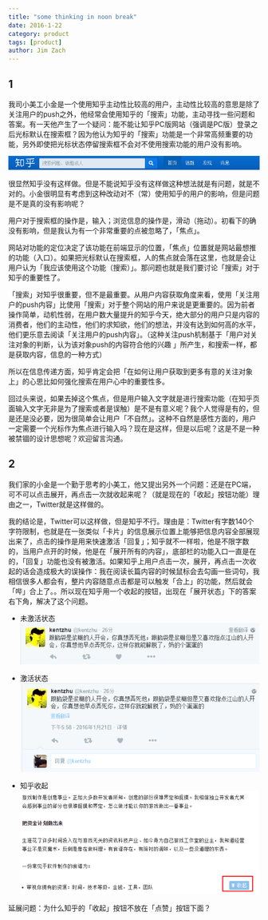 ```yaml
---
title: "some thinking in noon break"
date: 2016-1-22
category: product
tags: [product]
author: Jim Zach
---
```


## 1

我司小美工小金是一个使用知乎主动性比较高的用户，主动性比较高的意思是除了关注用户的push之外，他经常会使用知乎的「搜索」功能，主动寻找一些问题和答案。有一天他产生了一个疑问：能不能让知乎PC版网站（强调是PC版）登录之后光标默认在搜索框？因为他认为知乎的「搜索」功能是一个非常高频重要的功能，另外即使把光标状态停留搜索框不会对不使用搜索功能的用户没有影响。

![](/assets/images/2016-1-22-some-thinking-in-noon-break-1.png)

很显然知乎没有这样做。但是不能说知乎没有这样做这种想法就是有问题，就是不对的。小金很明显有考虑到这种改动对不（常）使用知乎的用户的影响，但是问题是不是真的没有影响呢？

用户对于搜索框的操作是，输入；浏览信息的操作是，滑动（拖动）。初看下的确没有影响，但是我认为有一个非常重要的点被忽略了，「焦点」。

网站对功能的定位决定了该功能在前端显示的位置，「焦点」位置就是网站最想推的功能（入口）。如果把光标默认在搜索框，人的焦点就会落在这里，也就是会让用户认为「我应该使用这个功能（搜索）」。那问题也就是我们要讨论「搜索」对于知乎的重要性了。

「搜索」对知乎很重要，但不是最重要。从用户内容获取角度来看，使用「关注用户的push内容」比使用「搜索」对于整个网站的用户来说是更重要的。因为前者操作简单，动机性弱，在用户数大量提升的知乎今天，绝大部分的用户只是内容的消费者，他们的主动性，他们的求知欲，他们的想法，并没有达到如何高的水平，他们更乐意去阅读「关注用户的push内容」。（这种关注push机制基于「用户对关注对象的判断，认为该对象push的内容符合他的兴趣 」所产生，和搜索一样，都是获取内容，信息的一种方式）

所以在信息传递方面，知乎肯定会把「在如何让用户获取到更多有意的关注对象上」的心思比如何强化搜索在用户心中的重要性多。

回过头来说，如果去掉这个焦点，但是用户输入文字就是进行搜索功能（在知乎页面输入文字无非是为了搜索或者是误触）是不是有意义呢？我个人觉得是有的，但是还是没必要，因为很简单会让用户「不自然」。这种不自然是感性方面的，用户一定需要一个光标作为焦点进行输入吗？现在是这样，但是以后呢？这是不是一种被禁锢的设计思想呢？欢迎留言沟通。

## 2

我们家的小金是一个勤于思考的小美工，他又提出另外一个问题：还是在PC端，可不可以点击展开，再点击一次就收起来呢？（就是现在的「收起」按钮功能）理由之一，Twitter就是这样做的。

我的结论是，Twitter可以这样做，但是知乎不行。理由是：Twitter有字数140个字符限制，也就是在一张类似「卡片」的信息展示位置上能够把信息内容全部展现出来了，点击的操作是用来快速激活「回复」；知乎就不一样啦，他是不限字数的，当用户点开的时候，他是在「展开所有的内容」，底部栏的功能入口一直是在的，「回复」功能也没有被激活。如果知乎上用户点击一次，展开，再点击一次收起的话会造成极大的误操作：我在阅读长篇内容的时候鼠标会去勾画一些词句，我相信很多人都会有，整片内容随意点击都是可以触发「合上」的功能，然后就会「哔」合上了。。所以现在知乎用一个收起的按钮，出现在「展开状态」下的答案右下角，解决了这个问题。

- 未激活状态  
![](/assets/images/2016-1-22-some-thinking-in-noon-break-2.png)

- 激活状态  
![](/assets/images/2016-1-22-some-thinking-in-noon-break-3.png)

- 知乎收起  
![](/assets/images/2016-1-22-some-thinking-in-noon-break-4.png)


延展问题：为什么知乎的「收起」按钮不放在「点赞」按钮下面？
